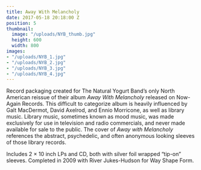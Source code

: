 ```yaml
---
title: Away With Melancholy
date: 2017-05-18 20:18:00 Z
position: 5
thumbnail:
  image: "/uploads/NYB_thumb.jpg"
  height: 600
  width: 800
images:
- "/uploads/NYB_1.jpg"
- "/uploads/NYB_2.jpg"
- "/uploads/NYB_3.jpg"
- "/uploads/NYB_4.jpg"
---
```


Record packaging created for The Natural Yogurt Band’s only North American reissue of their album *Away With Melancholy* released on Now-Again Records. This difficult to categorize album is heavily influenced by Galt MacDermot, David Axelrod, and Ennio Morricone, as well as library music. Library music, sometimes known as mood music, was made exclusively for use in television and radio commercials, and never made available for sale to the public. The cover of *Away with Melancholy* references the abstract, psychedelic, and often anonymous looking sleeves of those library records.

Includes 2 × 10 inch LPs and CD, both with silver foil wrapped “tip-on” sleeves. Completed in 2009 with River Jukes-Hudson for Way Shape Form.